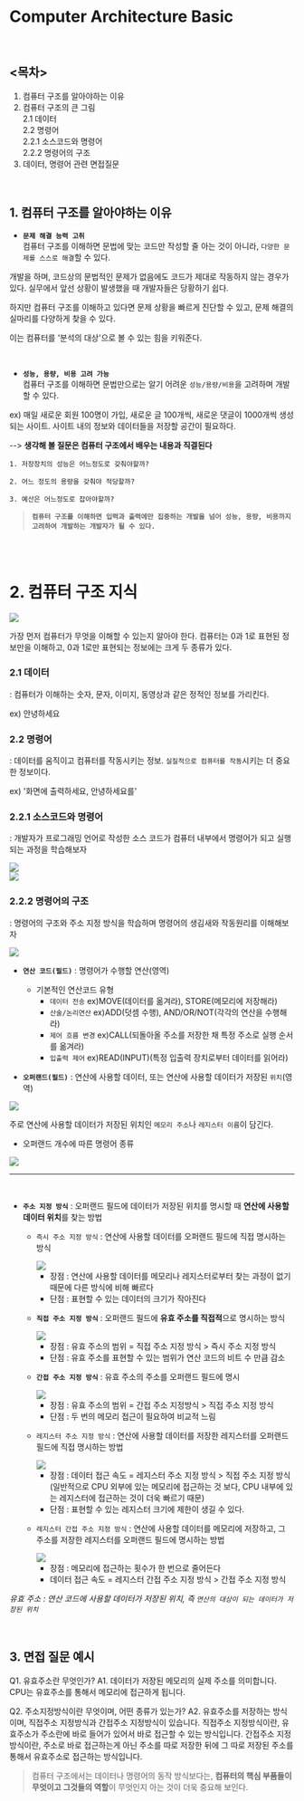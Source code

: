 # Computer Architecture Basic

<br />

## <목차>
1. 컴퓨터 구조를 알아야하는 이유
2. 컴퓨터 구조의 큰 그림<br>
  2.1 데이터<br>
  2.2 명령어<br>
    2.2.1 소스코드와 명령어<br>
    2.2.2 명령어의 구조<br>
3. 데이터, 명령어 관련 면접질문
 
  


<br />

## 1. 컴퓨터 구조를 알아야하는 이유
* **`문제 해결 능력 고취`**<br>
컴퓨터 구조를 이해하면 문법에 맞는 코드만 작성할 줄 아는 것이 아니라, `다양한 문제를 스스로 해결`할 수 있다.

개발을 하며, 코드상의 문법적인 문제가 없음에도 코드가 제대로 작동하지 않는 경우가 있다. 실무에서 앞선 상황이 발생했을 때 개발자들은 당황하기 쉽다. 

하지만 컴퓨터 구조를 이해하고 있다면 문제 상황을 빠르게 진단할 수 있고, 문제 해결의 실마리를 다양하게 찾을 수 있다.

이는 컴퓨터를 '분석의 대상'으로 볼 수 있는 힘을 키워준다.

<br />

* **`성능, 용량, 비용 고려 가능`**<br>
컴퓨터 구조를 이해하면 문법만으로는 알기 어려운 `성능/용량/비용`을 고려하며 개발할 수 있다.

ex) 매일 새로운 회원 100명이 가입, 새로운 글 100개씩, 새로운 댓글이 1000개씩 생성되는 사이트. 사이트 내의 정보와 데이터들을 저장할 공간이 필요하다.

--> **생각해 볼 질문은 컴퓨터 구조에서 배우는 내용과 직결된다**

    1. 저장장치의 성능은 어느정도로 갖춰야할까? 
   
    2. 어느 정도의 용량을 갖춰야 적당할까? 
    
    3. 예산은 어느정도로 잡아야할까?

>**`컴퓨터 구조를 이해하면 입력과 출력에만 집중하는 개발을 넘어 성능, 용량, 비용까지 고려하여 개발하는 개발자가 될 수 있다.`**

<br>
<br>

# 2. 컴퓨터 구조 지식

<img src="img/컴퓨터 구조 지식.jpg">

가장 먼저 컴퓨터가 무엇을 이해할 수 있는지 알아야 한다. 컴퓨터는 0과 1로 표현된 정보만을 이해하고, 0과 1로만 표현되는 정보에는 크게 두 종류가 있다.

### 2.1 데이터
: 컴퓨터가 이해하는 숫자, 문자, 이미지, 동영상과 같은 정적인 정보를 가리킨다.



ex) 안녕하세요

### 2.2 명령어
: 데이터를 움직이고 컴퓨터를 작동시키는 정보. `실질적으로 컴퓨터를 작동`시키는 더 중요한 정보이다.

ex) '화면에 출력하세요, 안녕하세요를'


### 2.2.1 **소스코드와 명령어**
: 개발자가 프로그래밍 언어로 작성한 소스 코드가 컴퓨터 내부에서 명령어가 되고 실행되는 과정을 학습해보자


<img src="img/고급언어와 저급언어.jpg">
<br>
<img src="img/컴파일언어와 인터프리터 언어.jpg">

### 2.2.2 **명령어의 구조**
: 명령어의 구조와 주소 지정 방식을 학습하며 명령어의 생김새와 작동원리를 이해해보자

<img src="img/명령어구조 예시.jpg">

* **`연산 코드(필드)`** : 명령어가 수행할 연산(영역)
  * 기본적인 연산코드 유형
    - `데이터 전송` ex)MOVE(데이터를 옮겨라), STORE(메모리에 저장해라)
    - `산술/논리연산` ex)ADD(덧셈 수행), AND/OR/NOT(각각의 연산을 수행해라)
    - `제어 흐름 변경` ex)CALL(되돌아올 주소를 저장한 채 특정 주소로 실행 순서를 옮겨라)
    - `입출력 제어` ex)READ(INPUT)(특정 입출력 장치로부터 데이터를 읽어라)


* **`오퍼랜드(필드)`** : 연산에 사용할 데이터, 또는 연산에 사용할 데이터가 저장된 `위치`(영역)

<img src="img/오퍼랜드 예시.jpg">

주로 연산에 사용할 데이터가 저장된 위치인 `메모리 주소`나 `레지스터 이름`이 담긴다.

  * 오퍼랜드 개수에 따른 명령어 종류

<img src="img/오퍼랜드 개수에 따른 명령어 종류.jpg">
<br />

---

<br />


* **`주소 지정 방식`** : 오퍼랜드 필드에 데이터가 저장된 위치를 명시할 때 **연산에 사용할 데이터 위치**를 찾는 방법



  * `즉시 주소 지정 방식` : 연산에 사용할 데이터를 오퍼랜드 필드에 직접 명시하는 방식
  
      
      <img src="img/즉시 주소 지정 방식 예시.jpg">
      
    - 장점 : 연산에 사용할 데이터를 메모리나 레지스터로부터 찾는 과정이 없기 때문에 다른 방식에 비해 빠르다
    - 단점 : 표현할 수 있는 데이터의 크기가 작아진다

  * **`직접 주소 지정 방식`** : 오퍼랜드 필드에 **유효 주소를 직접적**으로 명시하는 방식
  
      <img src="img/직접 주소 지정 방식.jpg">
      
    - 장점 : 유효 주소의 범위 = 직접 주소 지정 방식 > 즉시 주소 지정 방식 
    - 단점 : 유효 주소를 표현할 수 있는 범위가 연산 코드의 비트 수 만큼 감소  
  
  * **`간접 주소 지정 방식`** : 유효 주소의 주소를 오퍼랜드 필드에 명시
  
      
      <img src="img/간접 주소 지정 방식.jpg">
      
    - 장점 : 유효 주소의 범위 = 간접 주소 지정방식 > 직접 주소 지정 방식
    - 단점 : 두 번의 메모리 접근이 필요하여 비교적 느림

  * `레지스터 주소 지정 방식` : 연산에 사용할 데이터를 저장한 레지스터를 오퍼랜드 필드에 직접 명시하는 방법
 
      <img src="img/레지스터 주소 지정 방식.jpg">
      
    - 장점 : 데이터 접근 속도 = 레지스터 주소 지정 방식 > 직접 주소 지정 방식(일반적으로 CPU 외부에 있는 메모리에 접근하는 것 보다, CPU 내부에 있는 레지스터에 접근하는 것이 더욱 빠르기 때문)
    - 단점 : 표현할 수 있는 레지스터 크기에 제한이 생길 수 있다.

  * `레지스터 간접 주소 지정 방식` : 연산에 사용할 데이터를 메모리에 저장하고, 그 주소를 저장한 레지스터를 오퍼랜드 필드에 명시하는 방법
  
       <img src="img/레지스터 간접 주소 지정 방식.jpg">
       
    - 장점 : 메모리에 접근하는 횟수가 한 번으로 줄어든다
    - 데이터 접근 속도 = 레지스터 간접 주소 지정 방식 > 간접 주소 지정 방식



*유효 주소 : 연산 코드에 사용할 데이터가 저장된 위치, 즉 `연산의 대상이 되는 데이터가 저장된 위치`*

<br />

## 3. 면접 질문 예시

Q1. 유효주소란 무엇인가?
A1. 데이터가 저장된 메모리의 실제 주소를 의미합니다. CPU는 유효주소를 통해서 메모리에 접근하게 됩니다.

Q2. 주소지정방식이란 무엇이며, 어떤 종류가 있는가?
A2. 유효주소를 저장하는 방식이며, 직접주소 지정방식과 간접주소 지정방식이 있습니다.
직접주소 지정방식이란,
유효주소가 주소란에 바로 들어가 있어서 바로 접근할 수 있는 방식입니다.
간접주소 지정방식이란,
주소로 바로 접근하는게 아닌 주소를 따로 저장한 뒤에 그 따로 저장된 주소를 통해서 유효주소로 접근하는 방식입니다.

> 컴퓨터 구조에서는 데이터나 명령어의 동작 방식보다는, **컴퓨터의 핵심 부품들이 무엇이고 그것들의 역할**이 무엇인지 아는 것이 더욱 중요해 보인다.
